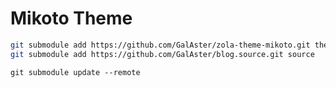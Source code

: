 # Mikoto Theme





```sh
git submodule add https://github.com/GalAster/zola-theme-mikoto.git themes/mikoto
git submodule add https://github.com/GalAster/blog.source.git source
```

```
git submodule update --remote
```